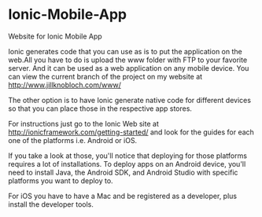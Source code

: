 # Ionic-Mobile-App
Website for Ionic Mobile App

Ionic generates code that you can use as is to put the application on the web.All you have to do is upload the www folder with FTP to your favorite server. 
And it can be used as a web application on any mobile device. You can view the current branch of the project on my website at
http://www.jillknobloch.com/www/

The other option is to have Ionic generate native code for different devices so that you can place those in the respective app stores.

For instructions just go to the Ionic Web site at http://ionicframework.com/getting-started/ and look for the guides for each one of 
the platforms i.e.  Android or iOS.

If you take a look at those, you'll notice that deploying for those platforms requires a lot of installations. 
To deploy apps on an Android device, you'll need to install Java, the Android SDK, and Android Studio with specific platforms 
you want to deploy to.

For iOS you have to have a Mac and be registered as a developer, plus install the developer tools.
